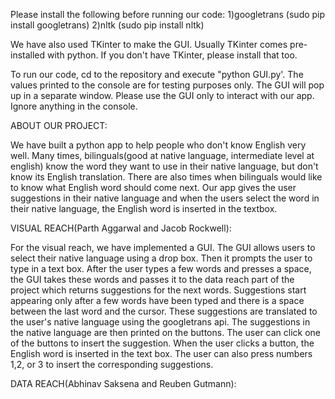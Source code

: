 Please install the following before running our code:
1)googletrans (sudo pip install googletrans)
2)nltk (sudo pip install nltk)

We have also used TKinter to make the GUI. Usually TKinter comes pre-installed with python. If you don't have TKinter, please install that too.

To run our code, cd to the repository and execute "python GUI.py'. The values printed to the console are for testing purposes only. The GUI will pop up in a separate window. Please use the GUI only to interact with our app. Ignore anything in the console.

ABOUT OUR PROJECT:

We have built a python app to help people who don't know English very well. Many times, bilinguals(good at native language, intermediate level at english) know the word they want to use in their native language, but don't know its English translation. There are also times when bilinguals would like to know what English word should come next. Our app gives the user suggestions in their native language and when the users select the word in their native language, the English word is inserted in the textbox.



VISUAL REACH(Parth Aggarwal and Jacob Rockwell):

For the visual reach, we have implemented a GUI. The GUI allows users to select their native language using a drop box. Then it prompts the user to type in a text box. After the user types a few words and presses a space, the GUI takes these words and passes it to the data reach part of the project which returns suggestions for the next words. Suggestions start appearing only after a few words have been typed and there is a space between the last word and the cursor. These suggestions are translated to the user's native language using the googletrans api. The suggestions in the native language are then printed on the buttons. The user can click one of the buttons to insert the suggestion. When the user clicks a button, the English word is inserted in the text box. The user can also press numbers 1,2, or 3 to insert the corresponding suggestions. 

DATA REACH(Abhinav Saksena and Reuben Gutmann):

